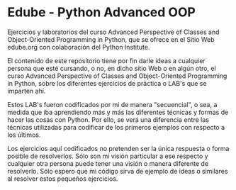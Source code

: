 # Edube - Python Advanced OOP
Ejercicios y laboratorios del curso Advanced Perspective of Classes and Object-Oriented Programming in Python,
que se ofrece en el Sitio Web edube.org con colaboración del Python Institute.

El contenido de este repositorio tiene por fin darle ideas a cualquier persona que esté
cursando, o no, en dicho sitio Web o en algún otro, el curso Advanced Perspective of Classes 
and Object-Oriented Programming in Python, sobre los diferentes ejercicios de práctica o LAB's 
que se imparten ahí.

Estos LAB's fueron codificados por mi de manera "secuencial", o sea, a medida que iba 
aprendiendo más y más las diferentes técnicas y formas de hacer las cosas con Python. Por
ello, se verá una diferencia entre las técnicas utilizadas para codificar de los primeros 
ejemplos con respecto a los últimos.

Los ejercicios aquí codificados no pretenden ser la única respuesta o forma posible de resolverlos.
Sólo son mi visión particular a ese respecto y cualquier otra persona puede tener una visión o manera
diferente de resolverlo. Sólo espero que mi código sirva de ejemplo de ideas o similares al resolver 
estos pequeños ejercicios.